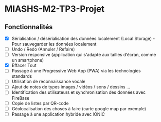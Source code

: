 # MIASHS-M2-TP3-Projet

## Fonctionnalités

- [x] Sérialisation / désérialisation des données localement (Local Storage) - Pour sauvegarder les données localement
- [ ] Undo / Redo (Annuler / Refaire)
- [ ] Version responsive (application qui s'adapte aux tailles d'écran, comme un
smartphone)
- [x] Effacer Tout
- [ ] Passage à une Progressive Web App (PWA) via les technologies standards
- [ ] Utilisation de reconnaissance vocale
- [ ] Ajout de notes de types images / vidéos / sons / dessins ...
- [ ] Identification des utilisateurs et synchronisation des données avec FireBase
- [ ] Copie de listes par QR-code
- [ ] Géolocalisation des choses à faire (carte google map par exemple)
- [ ] Passage à une application hybride avec IONIC
